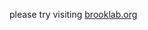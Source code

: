 please try visiting [brooklab.org](https://brooklab.org)

<script type="text/javascript">
  // Simulate an HTTP redirect:
  window.location.replace("https://brooklab.org");
</script>
